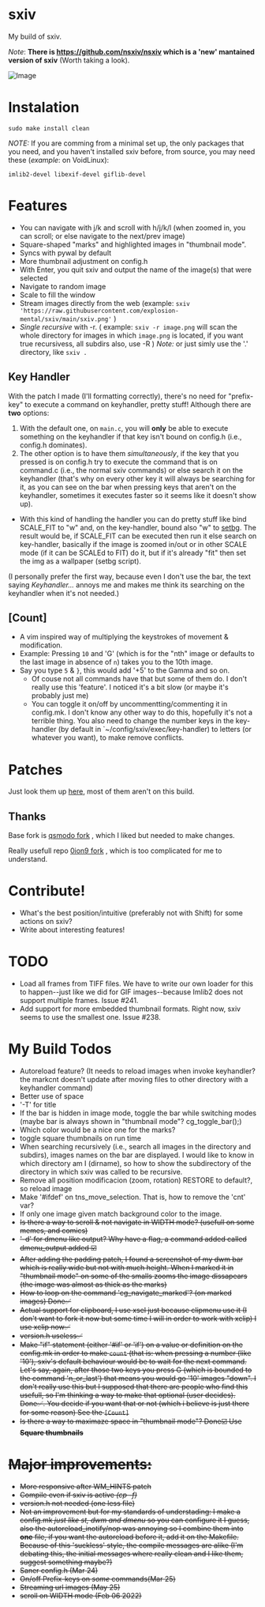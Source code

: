 

# sxiv
My build of sxiv.

_Note_: **There is https://github.com/nsxiv/nsxiv which is a 'new' mantained version of sxiv** (Worth taking a look).


![Image](sxiv.png "sxiv")

# Instalation
```
sudo make install clean
```

_NOTE:_ If you are comming from a minimal set up, the only packages that you need, and you haven't installed sxiv before, from source, you may need these (_example_: on VoidLinux):
```
imlib2-devel libexif-devel giflib-devel
```

# Features

* You can navigate with j/k and scroll with h/j/k/l (when zoomed in, you can scroll; or else navigate to the next/prev image)
* Square-shaped "marks" and highlighted images in "thumbnail mode".
* Syncs with pywal by default
* More thumbnail adjustment on config.h
* With Enter, you quit sxiv and output the name of the image(s) that were selected
* Navigate to random image
* Scale to fill the window
* Stream images directly from the web (example: `sxiv 'https://raw.githubusercontent.com/explosion-mental/sxiv/main/sxiv.png'` )
* _Single recursive_ with -r. ( example: `sxiv -r image.png` will scan the whole directory for images in which `image.png` is located, if you want true recursivess, all subdirs also, use -R ) _Note:_ or just simly use the '.' directory, like `sxiv .`

## Key Handler
With the patch I made (I'll formatting correctly), there's no need for
"prefix-key" to execute a command on keyhandler, pretty stuff! Although there
are **two** options:
1. With the default one, on `main.c`, you will **only** be able to execute
   something on the keyhandler if that key isn't bound on config.h (i.e.,
   config.h dominates).
2. The other option is to have them _simultaneously_, if the key that you
pressed is on config.h try to execute the command that is on command.c (i.e.,
the normal sxiv commands) or else search it on the keyhandler (that's why on
every other key it will always be searching for it, as you can see on the bar
when pressing keys that aren't on the keyhandler, sometimes it executes faster
so it seems like it doesn't show up).
  - With this kind of handling the handler you can do pretty stuff like bind
    SCALE_FIT to "w" and, on the key-handler, bound also "w" to
    [setbg](https://github.com/explosion-mental/scripts/blob/main/setbg). The
    result would be, if SCALE_FIT can be executed then run it else search on
    key-handler, basically if the image is zoomed in/out or in other SCALE mode
    (if it can be SCALEd to FIT) do it, but if it's already "fit" then set the
    img as a wallpaper (setbg script).

(I personally prefer the first way, because even I don't use the bar, the text
saying _Keyhandler..._ annoys me and makes me think its searching on the
keyhandler when it's not needed.)

## [Count]
- A vim inspired way of multiplying the keystrokes of movement & modification.
- Example: Pressing `10` and 'G' (which is for the "nth" image or defaults to
  the last image in absence of `n`) takes you to the 10th image.
- Say you type `5` & `}`, this would add '+5' to the Gamma and so on.
  - Of couse not all commands have that but some of them do. I don't really use
    this 'feature'. I noticed it's a bit slow (or maybe it's probably just me)
  - You can toggle it on/off by uncommentting/commenting it in config.mk. I
    don't know any other way to do this, hopefully it's not a terrible thing.
    You also need to change the number keys in the key-handler (by default in
    `~/config/sxiv/exec/key-handler) to letters (or whatever you want), to make
    remove conflicts.

# Patches
Just look them up
[here](https://github.com/explosion-mental/sxiv/tree/main/patches), most of
them aren't on this build.

## Thanks
Base fork is [qsmodo fork](https://github.com/qsmodo/sxiv/commits/master) , which I liked but needed to make changes.


Really usefull repo [0ion9 fork](https://github.com/0ion9/sxiv) , which is too complicated for me to understand.

# Contribute!
- What's the best position/intuitive (preferably not with Shift) for some
  actions on sxiv?
- Write about interesting features!

# TODO
- Load all frames from TIFF files. We have to write our own loader for this to
  happen--just like we did for GIF images--because Imlib2 does not support
  multiple frames. Issue #241.
- Add support for more embedded thumbnail formats. Right now, sxiv seems to use
  the smallest one. Issue #238.

# My Build Todos
- Autoreload feature? (It needs to reload images when invoke keyhandler? the markcnt doesn't update after moving files to other directory with a keyhandler command)
- Better use of space
- '-T' for title
- If the bar is hidden in image mode, toggle the bar while switching modes (maybe bar is always shown in "thumbnail mode"? 	cg_toggle_bar();)
- Which color would be a nice one for the marks?
- toggle square thumbnails on run time
- When searching recursively (i.e., search all images in the directory and subdirs), images names on the bar are displayed. I would like to know in which directory am I (dirname), so how to show the subdirectory of the directory in which sxiv was called to be recursive.
- Remove all position modificacion (zoom, rotation) RESTORE to default?, so reload image
- Make '#ifdef' on tns_move_selection. That is, how to remove the 'cnt' var?
- If only one image given match background color to the image.
- <s>Is there a way to scroll & not navigate in WIDTH mode? (usefull on some memes, and comics)<s>
- <s>'-d' for dmenu like output?</s> Why have a flag, a command added called dmenu_output added ☑️
- <s>After adding the padding patch, I found a screenshot of my dwm bar which is really wide but not with much height. When I marked it in "thumbnail mode" on some of the smalls zooms the image dissapears (the image was almost as thick as the marks)</s>
- <s>How to loop on the command 'cg_navigate_marked'? (on marked images)</s> Done✅
- <s>Actual support for clipboard, I use xsel just because clipmenu use it (I don't want to fork it now but some time I will in order to work with xclip)</s> I use xclip now✅
- <s>version.h useless</s>✅
- <s>Make "if" statement (either '#if' or 'if') on a value or definition on the config.mk in order to make `count` (that is: when pressing a number (like '10'), sxiv's default behaviour would be to wait for the next command. Let's say, again, after those two keys you press G (which is bounded to the command 'n_or_last') that means you would go '10' images "down". I don't really use this but I supposed that there are people who find this usefull, so I'm thinking a way to make that optional (user decides).</s> Done✅. You decide if you want that or not (which i believe is just there for some reason) See the `[Count]`
- <s>Is there a way to maximaze space in "thumbnail mode"?</s> Done☑️ Use **Square thumbnails**

# Major improvements:
- More responsive after WM_HINTS patch
- Compile even if sxiv is active _(cp -f)_
- version.h not needed (one less file)
- Not an improvement but for my standards of understading: I make a config.mk _just like st, dwm and dmenu_ so you can configure it I guess, also the autoreload_inotify/nop was annoying so I combine them into **one** file, if you want the autoreload before it, add it on the Makefile. Because of this 'suckless' style, the compile messages are alike (I'm debating this, the initial messages where really clean and I like them, suggest something maybe?)
- Saner config.h (Mar 24)
- On/off Prefix-keys on *some* commands(Mar 25)
- Streaming url images (May 25)
- scroll on WIDTH mode (Feb 06 2022)
